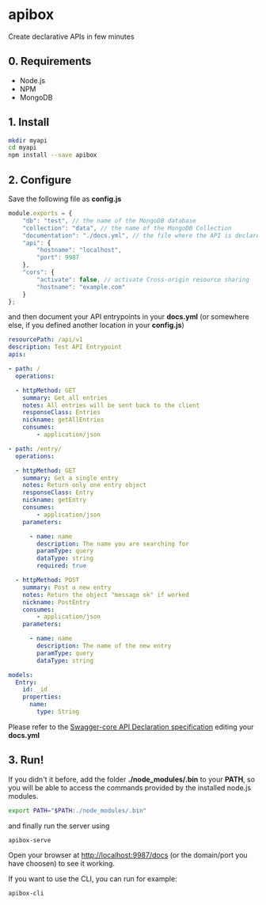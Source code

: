 apibox
======

Create declarative APIs in few minutes

## 0. Requirements
- Node.js
- NPM
- MongoDB

## 1. Install
```sh
mkdir myapi
cd myapi
npm install --save apibox
```

## 2. Configure

Save the following file as **config.js**
```javascript
module.exports = {
    "db": "test", // the name of the MongoDB database
    "collection": "data", // the name of the MongoDB Collection
    "documentation": "./docs.yml", // the file where the API is declared
    "api": {
        "hostname": "localhost",
        "port": 9987
    },
    "cors": {
        "activate": false, // activate Cross-origin resource sharing
        "hostname": "example.com"   
    }
};
```


and then document your API entrypoints in your **docs.yml** (or somewhere else, if you defined another location in your **config.js**)
```yaml
resourcePath: /api/v1
description: Test API Entrypoint
apis:

- path: /
  operations:

  - httpMethod: GET
    summary: Get all entries
    notes: All entries will be sent back to the client
    responseClass: Entries
    nickname: getAllEntries
    consumes: 
        - application/json

- path: /entry/
  operations:

  - httpMethod: GET
    summary: Get a single entry
    notes: Return only one entry object
    responseClass: Entry
    nickname: getEntry
    consumes: 
        - application/json
    parameters:

      - name: name
        description: The name you are searching for
        paramType: query
        dataType: string
        required: true

  - httpMethod: POST
    summary: Post a new entry
    notes: Return the object "message ok" if worked
    nickname: PostEntry
    consumes: 
        - application/json
    parameters:

      - name: name
        description: The name of the new entry
        paramType: query
        dataType: string

models:
  Entry:
    id: _id
    properties:
      name:
        type: String
```

Please refer to the [Swagger-core API Declaration specification](https://github.com/wordnik/swagger-core/wiki) editing your **docs.yml**

## 3. Run!
If you didn't it before, add the folder **./node_modules/.bin** to your **PATH**, so you will be able to access the commands provided by the installed node.js modules.

```sh
export PATH="$PATH:./node_modules/.bin"
```
and finally run the server using
```sh
apibox-serve
```
Open your browser at [http://localhost:9987/docs](http://localhost:9987/docs) (or the domain/port you have choosen) to see it working.

If you want to use the CLI, you can run for example:
```sh
apibox-cli
```